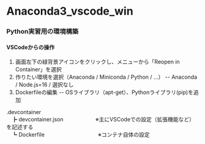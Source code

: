 # Anaconda3_vscode_win

### Python実習用の環境構築

#### VSCodeからの操作
1. 画面左下の緑背景アイコンをクリックし、メニューから「Reopen in Container」を選択
2. 作りたい環境を選択（Anaconda / Miniconda / Python / ...）
 -- Anaconda / Node.js=16 / 選択なし
3. Dockerfileの編集
 -- OSライブラリ（apt-get）、Pythonライブラリ(pip)を追加

<p>.devcontainer<br>
　┣ devcontainer.json　　　　　　※主にVSCodeでの設定（拡張機能など）を記述する<br>
　┗ Dockerfile　　　　　　　　　　※コンテナ自体の設定</p>
